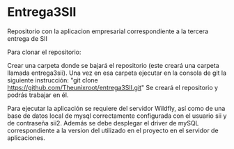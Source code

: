 # Entrega3SII
Repositorio con la aplicacion empresarial correspondiente a la tercera entrega de SII

Para clonar el repositorio:

Crear una carpeta donde se bajará el repositorio (este creará una carpeta llamada entrega3sii). Una vez en esa carpeta ejecutar en la consola de git la siguiente instrucción: "git clone https://github.com/Theunixroot/entrega3SII.git" 
Se creará el repositorio y podrás trabajar en él.

Para ejecutar la aplicación se requiere del servidor Wildfly, así como de una base de datos local de mysql correctamente configurada con el usuario sii y de contraseña sii2. Además se debe desplegar el driver de mySQL correspondiente a la version del utilizado en el proyecto en el servidor de aplicaciones.